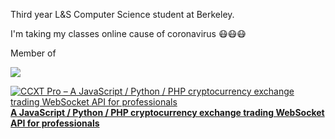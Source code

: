 Third year L&S Computer Science student at Berkeley. 

I'm taking my classes online cause of coronavirus 😷😷😷

Member of   

<a href="https://github.com/ccxt/ccxt">
    <img src="https://github-readme-stats.vercel.app/api/pin/?username=ccxt&repo=ccxt" />
</a>

[![CCXT Pro – A JavaScript / Python / PHP cryptocurrency exchange trading WebSocket API for professionals](https://user-images.githubusercontent.com/1294454/83935830-0061e400-a7c6-11ea-8215-92983a611531.png)](https://ccxt.pro) **[A JavaScript / Python / PHP cryptocurrency exchange trading WebSocket API for professionals](https://ccxt.pro)**
